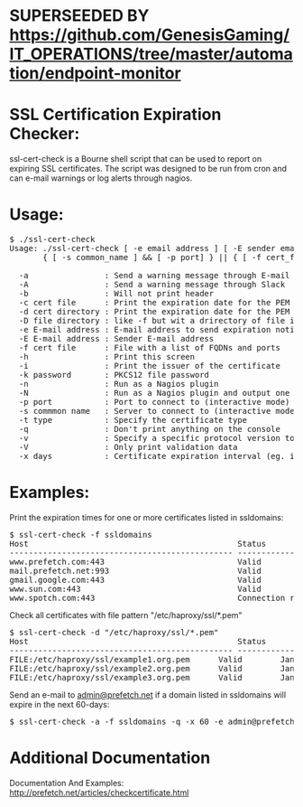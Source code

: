 # SUPERSEEDED BY https://github.com/GenesisGaming/IT_OPERATIONS/tree/master/automation/endpoint-monitor


# SSL Certification Expiration Checker:

ssl-cert-check is a Bourne shell script that can be used to report on expiring SSL certificates. The script was designed to be run from cron and can e-mail warnings or log alerts through nagios.  

# Usage:
<pre>
$ ./ssl-cert-check
Usage: ./ssl-cert-check [ -e email address ] [ -E sender email address ] [ -x days ] [-q] [-a] [-b] [-h] [-i] [-n] [-N] [-v]
       { [ -s common_name ] && [ -p port] } || { [ -f cert_file ] } || { [ -c cert file ] } || { [ -d cert dir ] }"

  -a                : Send a warning message through E-mail
  -A                : Send a warning message through Slack
  -b                : Will not print header
  -c cert file      : Print the expiration date for the PEM or PKCS12 formatted certificate in cert file
  -d cert directory : Print the expiration date for the PEM or PKCS12 formatted certificates in cert directory
  -D file directory : like -f but wit a drirectory of file instead of the regular.
  -e E-mail address : E-mail address to send expiration notices
  -E E-mail address : Sender E-mail address
  -f cert file      : File with a list of FQDNs and ports
  -h                : Print this screen
  -i                : Print the issuer of the certificate
  -k password       : PKCS12 file password
  -n                : Run as a Nagios plugin
  -N                : Run as a Nagios plugin and output one line summary (implies -n, requires -f or -d)
  -p port           : Port to connect to (interactive mode)
  -s commmon name   : Server to connect to (interactive mode)
  -t type           : Specify the certificate type
  -q                : Don't print anything on the console
  -v                : Specify a specific protocol version to use (tls, ssl2, ssl3)
  -V                : Only print validation data
  -x days           : Certificate expiration interval (eg. if cert_date < days)
</pre>

# Examples:

Print the expiration times for one or more certificates listed in ssldomains:

<pre>
$ ssl-cert-check -f ssldomains
Host                                            Status       Expires      Days Left
----------------------------------------------- ------------ ------------ ----------
www.prefetch.com:443                            Valid        May 23 2006  218
mail.prefetch.net:993                           Valid        Jun 20 2006  246
gmail.google.com:443                            Valid        Jun 7 2006   233
www.sun.com:443                                 Valid        May 11 2009  1302
www.spotch.com:443                              Connection refused Unknown Unknown
</pre>

Check all certificates with file pattern "/etc/haproxy/ssl/\*.pem"

<pre>
$ ssl-cert-check -d "/etc/haproxy/ssl/*.pem"
Host                                            Status       Expires      Days
----------------------------------------------- ------------ ------------ ----
FILE:/etc/haproxy/ssl/example1.org.pem      Valid        Jan 6 2017   78                                 
FILE:/etc/haproxy/ssl/example2.org.pem      Valid        Jan 1 2017   73                                 
FILE:/etc/haproxy/ssl/example3.org.pem      Valid        Jan 6 2017   78                                 
</pre>

Send an e-mail to admin@prefetch.net if a domain listed in ssldomains will expire in the next 60-days:

<pre>
$ ssl-cert-check -a -f ssldomains -q -x 60 -e admin@prefetch.net
</pre>

# Additional Documentation

Documentation And Examples: http://prefetch.net/articles/checkcertificate.html
